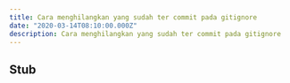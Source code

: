 ```yaml
---
title: Cara menghilangkan yang sudah ter commit pada gitignore
date: "2020-03-14T08:10:00.000Z"
description: Cara menghilangkan yang sudah ter commit pada gitignore
---
```


## Stub
